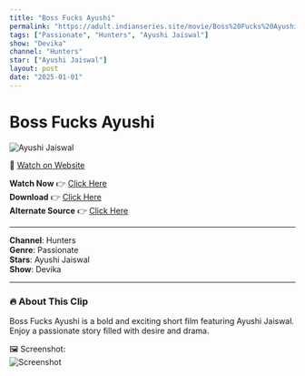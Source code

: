 ```yaml
---
title: "Boss Fucks Ayushi"
permalink: "https://adult.indianseries.site/movie/Boss%20Fucks%20Ayushi"
tags: ["Passionate", "Hunters", "Ayushi Jaiswal"]
show: "Devika"
channel: "Hunters"
star: ["Ayushi Jaiswal"]
layout: post
date: "2025-01-01"
---
```


# Boss Fucks Ayushi

![Ayushi Jaiswal](https://shorts.desisins.com/wp-content/uploads/2023/05/Devika-Ayushi-Jaiswal-Hunters-Boss-shorts.desisins.com_.jpg)

🔗 [Watch on Website](https://adult.indianseries.site/movie/Boss%20Fucks%20Ayushi)

**Watch Now** 👉 [Click Here](https://adult.indianseries.site/movie/Boss%20Fucks%20Ayushi)  
**Download** 👉 [Click Here](https://adult.indianseries.site/movie/Boss%20Fucks%20Ayushi)  
**Alternate Source** 👉 [Click Here](https://adult.indianseries.site/movie/Boss%20Fucks%20Ayushi)

---

**Channel**: Hunters  
**Genre**: Passionate  
**Stars**: Ayushi Jaiswal  
**Show**: Devika

---

### 🔥 About This Clip

Boss Fucks Ayushi is a bold and exciting short film featuring Ayushi Jaiswal. Enjoy a passionate story filled with desire and drama.
 
🖼️ Screenshot:  
![Screenshot](https://shorts.desisins.com/wp-content/uploads/2023/05/Devika-Ayushi-Jaiswal-Hunters-Boss-shorts.desisins.com_.jpg)
